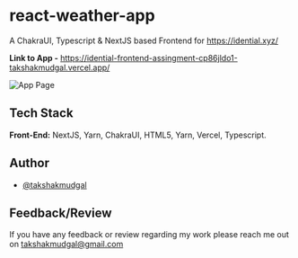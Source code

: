 # react-weather-app
A ChakraUI, Typescript & NextJS based Frontend for https://idential.xyz/

**Link to App -** https://idential-frontend-assingment-cp86jldo1-takshakmudgal.vercel.app/

![App Page](https://i.imgur.com/4Q29Qot.png)

## Tech Stack

**Front-End:** NextJS, Yarn, ChakraUI, HTML5, Yarn, Vercel, Typescript.

## Author

- [@takshakmudgal](https://www.github.com/takshakmudgal)

## Feedback/Review

If you have any feedback or review regarding my work please reach me out on takshakmudgal@gmail.com
